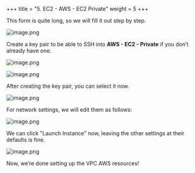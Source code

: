 +++
title = "5. EC2 - AWS - EC2 Private"
weight = 5
+++


This form is quite long, so we will fill it out step by step.


![image.png](/images/003-iii-setup-vpc-aws-resources/12-882515-image.png)


Create a key pair to be able to SSH into **AWS - EC2 - Private** if you don’t already have one.


![image.png](/images/003-iii-setup-vpc-aws-resources/12-738087-image.png)


![image.png](/images/003-iii-setup-vpc-aws-resources/12-668924-image.png)


After creating the key pair, you can select it now.


![image.png](/images/003-iii-setup-vpc-aws-resources/12-446576-image.png)


For network settings, we will edit them as follows:


![image.png](/images/003-iii-setup-vpc-aws-resources/12-111339-image.png)


We can click "Launch Instance" now, leaving the other settings at their defaults is fine.


![image.png](/images/003-iii-setup-vpc-aws-resources/12-104392-image.png)


Now, we’re done setting up the VPC AWS resources!


